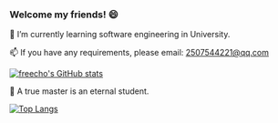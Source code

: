 ### Welcome my friends! 😄

🌱 I’m currently learning software engineering in University.

📫 If you have any requirements, please email: 2507544221@qq.com

[![freecho's GitHub stats](https://github-readme-stats-sooty-beta-38.vercel.app/api?username=freecho&show_icons=true&theme=transparent&count_private=true)](https://github.com/anuraghazra/github-readme-stats)

🔭 A true master is an eternal student.

[![Top Langs](https://github-readme-stats-sooty-beta-38.vercel.app/api/top-langs/?username=freecho&layout=compact)](https://github.com/anuraghazra/github-readme-stats)




<!--
**freecho/freecho** is a ✨ _special_ ✨ repository because its `README.md` (this file) appears on your GitHub profile.

Here are some ideas to get you started:

- 🔭 I’m currently working on ...
- 🌱 I’m currently learning ...
- 👯 I’m looking to collaborate on ...
- 🤔 I’m looking for help with ...
- 💬 Ask me about ...
- 📫 How to reach me: ...
- 😄 Pronouns: ...
- ⚡ Fun fact: ...
-->
